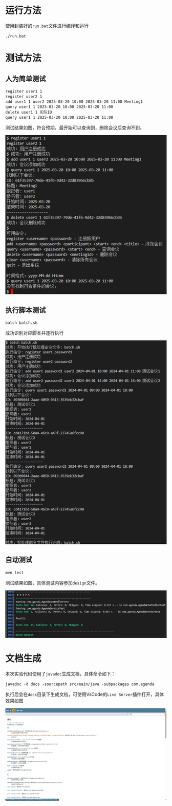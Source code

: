 

# 运行方法

使用封装好的`run.bat`文件进行编译和运行

```shell
./run.bat
```



# 测试方法

## 人为简单测试

```shell
register user1 1
register user2 1
add user1 1 user2 2025-03-20 10:00 2025-03-20 11:00 Meeting1
query user1 1 2025-03-20 10:00 2025-03-20 11:00
delete user1 1 实际ID
query user1 1 2025-03-20 10:00 2025-03-20 11:00
```

测试结果如图，符合预期，最开始可以查询到，删除会议后查询不到。

![](./img/human_test.png)

## 执行脚本测试

```shell
batch batch.sh
```

成功识别对应脚本并逐行执行

![](./img/batch.png)

## 自动测试

```shell
mvn test
```

测试结果如图，具体测试内容参加`design`文件。

![](./img/auto_test.png)

# 文档生成

本次实验代码使用了`javadoc`生成文档，具体命令如下：

```shell
javadoc -d docs -sourcepath src/main/java -subpackages com.agenda
```

执行后会在`docs`目录下生成文档，可使用VsCode的`Live Server`插件打开，具体效果如图

![](./img/docs.png)
